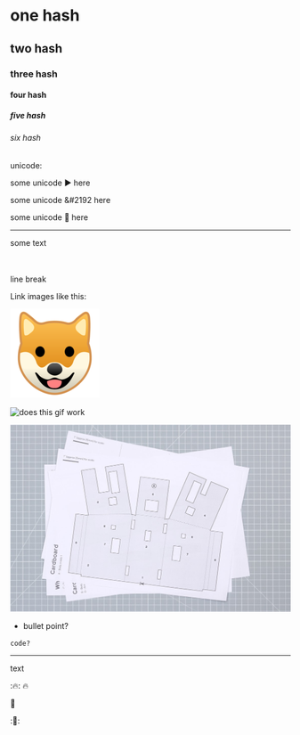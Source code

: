 # one hash
## two hash
### three hash
#### four hash
##### five hash
###### six hash

unicode:

some unicode &#9658; here

some unicode &#2192 here

some unicode &#2192; here

---

some text<br>
<br>
<br>

line break

Link images like this:

![this](images/test.jpg)

![does this gif work](images/alto_build_4.gif)

![or like this](images/test-2.jpeg)


- bullet point?
```
code?
```
---
text

::fire::
:fire:

:tada:

::tada::



